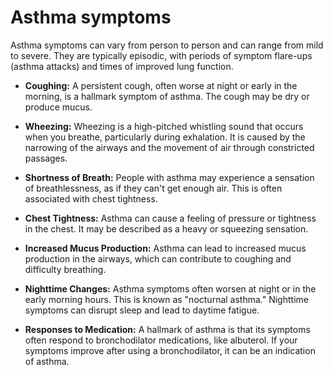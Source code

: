 # Asthma symptoms

Asthma symptoms can vary from person to person and can range from mild to severe. They are typically episodic, with periods of symptom flare-ups (asthma attacks) and times of improved lung function.

* **Coughing:** A persistent cough, often worse at night or early in the morning, is a hallmark symptom of asthma. The cough may be dry or produce mucus.

* **Wheezing:** Wheezing is a high-pitched whistling sound that occurs when you breathe, particularly during exhalation. It is caused by the narrowing of the airways and the movement of air through constricted passages.

* **Shortness of Breath:** People with asthma may experience a sensation of breathlessness, as if they can't get enough air. This is often associated with chest tightness.

* **Chest Tightness:** Asthma can cause a feeling of pressure or tightness in the chest. It may be described as a heavy or squeezing sensation.

* **Increased Mucus Production:** Asthma can lead to increased mucus production in the airways, which can contribute to coughing and difficulty breathing.

* **Nighttime Changes:** Asthma symptoms often worsen at night or in the early morning hours. This is known as "nocturnal asthma." Nighttime symptoms can disrupt sleep and lead to daytime fatigue.

* **Responses to Medication:** A hallmark of asthma is that its symptoms often respond to bronchodilator medications, like albuterol. If your symptoms improve after using a bronchodilator, it can be an indication of asthma.
